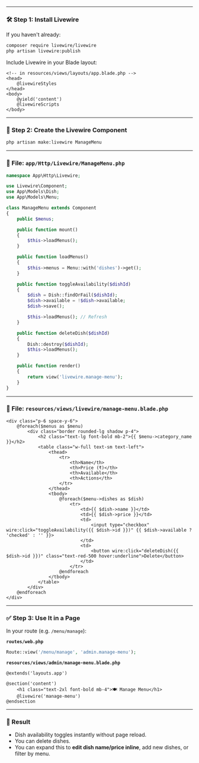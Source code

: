 
---

### 🛠️ Step 1: Install Livewire

If you haven't already:

```bash
composer require livewire/livewire
php artisan livewire:publish
```

Include Livewire in your Blade layout:

```blade
<!-- in resources/views/layouts/app.blade.php -->
<head>
    @livewireStyles
</head>
<body>
    @yield('content')
    @livewireScripts
</body>
```

---

### 🧱 Step 2: Create the Livewire Component

```bash
php artisan make:livewire ManageMenu
```

---

### 📁 File: `app/Http/Livewire/ManageMenu.php`

```php
namespace App\Http\Livewire;

use Livewire\Component;
use App\Models\Dish;
use App\Models\Menu;

class ManageMenu extends Component
{
    public $menus;

    public function mount()
    {
        $this->loadMenus();
    }

    public function loadMenus()
    {
        $this->menus = Menu::with('dishes')->get();
    }

    public function toggleAvailability($dishId)
    {
        $dish = Dish::findOrFail($dishId);
        $dish->available = !$dish->available;
        $dish->save();

        $this->loadMenus(); // Refresh
    }

    public function deleteDish($dishId)
    {
        Dish::destroy($dishId);
        $this->loadMenus();
    }

    public function render()
    {
        return view('livewire.manage-menu');
    }
}
```

---

### 📄 File: `resources/views/livewire/manage-menu.blade.php`

```blade
<div class="p-6 space-y-6">
    @foreach($menus as $menu)
        <div class="border rounded-lg shadow p-4">
            <h2 class="text-lg font-bold mb-2">{{ $menu->category_name }}</h2>
            <table class="w-full text-sm text-left">
                <thead>
                    <tr>
                        <th>Name</th>
                        <th>Price (₹)</th>
                        <th>Available</th>
                        <th>Actions</th>
                    </tr>
                </thead>
                <tbody>
                    @foreach($menu->dishes as $dish)
                        <tr>
                            <td>{{ $dish->name }}</td>
                            <td>{{ $dish->price }}</td>
                            <td>
                                <input type="checkbox" wire:click="toggleAvailability({{ $dish->id }})" {{ $dish->available ? 'checked' : '' }}>
                            </td>
                            <td>
                                <button wire:click="deleteDish({{ $dish->id }})" class="text-red-500 hover:underline">Delete</button>
                            </td>
                        </tr>
                    @endforeach
                </tbody>
            </table>
        </div>
    @endforeach
</div>
```

---

### ✅ Step 3: Use It in a Page

In your route (e.g. `/menu/manage`):

**`routes/web.php`**

```php
Route::view('/menu/manage', 'admin.manage-menu');
```

**`resources/views/admin/manage-menu.blade.php`**

```blade
@extends('layouts.app')

@section('content')
    <h1 class="text-2xl font-bold mb-4">🍽️ Manage Menu</h1>
    @livewire('manage-menu')
@endsection
```

---

### 🎯 Result

* Dish availability toggles instantly without page reload.
* You can delete dishes.
* You can expand this to **edit dish name/price inline**, add new dishes, or filter by menu.
